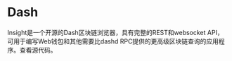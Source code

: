 # Dash


Insight是一个开源的Dash区块链浏览器，具有完整的REST和websocket API，可用于编写Web钱包和其他需要比dashd
RPC提供的更高级区块链查询的应用程序。查看源代码。

